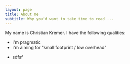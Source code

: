 ```yaml
---
layout: page
title: About me
subtitle: Why you'd want to take time to read ...
---
```


My name is Christian Kremer. I have the following qualities:

- I'm pragmatic
- I'm aiming for "small footprint / low overhead"

* sdfsf

  
  


